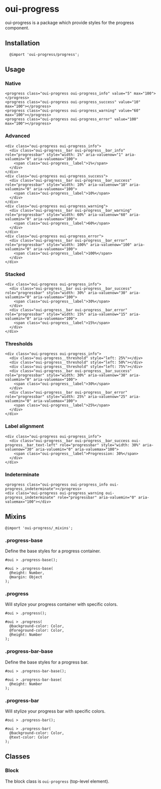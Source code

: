 # oui-progress

<component-status cx-design="partial" ux="prototype"></component-status>

oui-progress is a package which provide styles for the progress component.

## Installation

```less
  @import 'oui-progress/progress';
```

## Usage

### Native

```html:preview
<progress class="oui-progress oui-progress_info" value="5" max="100"></progress>
<progress class="oui-progress oui-progress_success" value="10" max="100"></progress>
<progress class="oui-progress oui-progress_warning" value="60" max="100"></progress>
<progress class="oui-progress oui-progress_error" value="100" max="100"></progress>
```

### Advanced

```html:preview
<div class="oui-progress oui-progress_info">
  <div class="oui-progress__bar oui-progress__bar_info" role="progressbar" style="width: 1%" aria-valuenow="1" aria-valuemin="0" aria-valuemax="100">
    <span class="oui-progress__label">1%</span>
  </div>
</div>
<div class="oui-progress oui-progress_success">
  <div class="oui-progress__bar oui-progress__bar_success" role="progressbar" style="width: 10%" aria-valuenow="10" aria-valuemin="0" aria-valuemax="100">
    <span class="oui-progress__label">10%</span>
  </div>
</div>
<div class="oui-progress oui-progress_warning">
  <div class="oui-progress__bar oui-progress__bar_warning" role="progressbar" style="width: 60%" aria-valuenow="60" aria-valuemin="0" aria-valuemax="100">
    <span class="oui-progress__label">60%</span>
  </div>
</div>
<div class="oui-progress oui-progress_error">
  <div class="oui-progress__bar oui-progress__bar_error" role="progressbar" style="width: 100%" aria-valuenow="100" aria-valuemin="0" aria-valuemax="100">
    <span class="oui-progress__label">100%</span>
  </div>
</div>
```

### Stacked

```html:preview
<div class="oui-progress oui-progress_info">
  <div class="oui-progress__bar oui-progress__bar_success" role="progressbar" style="width: 30%" aria-valuenow="30" aria-valuemin="0" aria-valuemax="100">
    <span class="oui-progress__label">30%</span>
  </div>
  <div class="oui-progress__bar oui-progress__bar_error" role="progressbar" style="width: 15%" aria-valuenow="15" aria-valuemin="0" aria-valuemax="100">
    <span class="oui-progress__label">15%</span>
  </div>
</div>
```

### Thresholds

```html:preview
<div class="oui-progress oui-progress_info">
  <div class="oui-progress__threshold" style="left: 25%"></div>
  <div class="oui-progress__threshold" style="left: 50%"></div>
  <div class="oui-progress__threshold" style="left: 75%"></div>
  <div class="oui-progress__bar oui-progress__bar_success" role="progressbar" style="width: 30%" aria-valuenow="30" aria-valuemin="0" aria-valuemax="100">
    <span class="oui-progress__label">30%</span>
  </div>
  <div class="oui-progress__bar oui-progress__bar_error" role="progressbar" style="width: 25%" aria-valuenow="25" aria-valuemin="0" aria-valuemax="100">
    <span class="oui-progress__label">25%</span>
  </div>
</div>
```

### Label alignment

```html:preview
<div class="oui-progress oui-progress_info">
  <div class="oui-progress__bar oui-progress__bar_success oui-progress__bar_text-left" role="progressbar" style="width: 30%" aria-valuenow="30" aria-valuemin="0" aria-valuemax="100">
    <span class="oui-progress__label">Progression: 30%</span>
  </div>
</div>
```

### Indeterminate

```html:preview
<progress class="oui-progress oui-progress_info oui-progress_indeterminate"></progress>
<div class="oui-progress oui-progress_warning oui-progress_indeterminate" role="progressbar" aria-valuemin="0" aria-valuemax="100"></div>
```

## Mixins

```less
@import 'oui-progress/_mixins';
```

### .progress-base

Define the base styles for a progress container.

```less
#oui > .progress-base();
```

```less
#oui > .progress-base(
  @height: Number,
  @margin: Object
);
```

### .progress

Will stylize your progress container with specific colors.

```less
#oui > .progress();
```

```less
#oui > .progress(
  @background-color: Color,
  @foreground-color: Color,
  @height: Number
);
```

### .progress-bar-base

Define the base styles for a progress bar.

```less
#oui > .progress-bar-base();
```

```less
#oui > .progress-bar-base(
  @height: Number
);
```

### .progress-bar

Will stylize your progress bar with specific colors.

```less
#oui > .progress-bar();
```

```less
#oui > .progress-bar(
  @background-color: Color,
  @text-color: Color
);
```

## Classes

### Block

The block class is `oui-progress` (top-level element).

